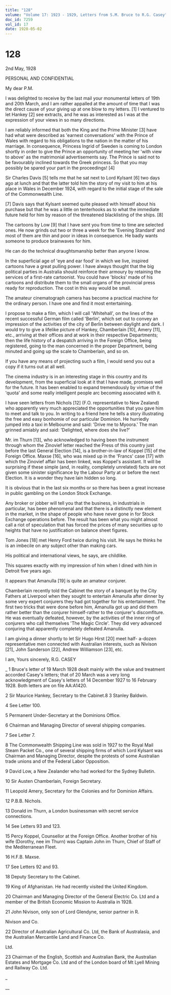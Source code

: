 ```yaml
---
title: "128"
volume: "Volume 17: 1923 - 1929, Letters from S.M. Bruce to R.G. Casey"
doc_id: 7259
vol_id: 17
date: 1928-05-02
---
```


# 128

2nd May, 1928

PERSONAL AND CONFIDENTIAL

My dear P.M.

I was delighted to receive by the last mail your monumental letters of 19th and 20th March, and I am rather appalled at the amount of time that I was the direct cause of your giving up at one blow to my letters. [1] I ventured to let Hankey [2] see extracts, and he was as interested as I was at the expression of your views in so many directions.

I am reliably informed that both the King and the Prime Minister [3] have had what were described as 'earnest conversations' with the Prince of Wales with regard to his obligations to the nation in the matter of his marriage. In consequence, Princess Ingrid of Sweden is coming to London shortly in order to give the Prince an opportunity of meeting her 'with view to above' as the matrimonial advertisements say. The Prince is said not to be favourably inclined towards the Greek princess. So that you may possibly be spared your part in the proceedings! [4]

Sir Charles Davis [5] tells me that he sat next to Lord Kylsant [6] two days ago at lunch and that the latter told him the story of my visit to him at his place in Wales in December 1924, with regard to the initial stage of the sale of the Commonwealth Line.

[7] Davis says that Kylsant seemed quite pleased with himself about his purchase but that he was a little on tenterhooks as to what the immediate future held for him by reason of the threatened blacklisting of the ships. [8]

The cartoons by Low [9] that I have sent you from time to time are selected ones. He now grinds out two or three a week for the 'Evening Standard' and most of them are thin and poor in ideas in consequence. He badly wants someone to produce brainwaves for him.

He can do the technical draughtsmanship better than anyone I know.

In the superficial age of 'eye and ear food' in which we live, inspired cartoons have a great pulling power. I have always thought that the big political parties in Australia should reinforce their armoury by retaining the services of a first-rate cartoonist. You could have 'blocks' made of his cartoons and distribute them to the small organs of the provincial press ready for reproduction. The cost in this way would be small.

The amateur cinematograph camera has become a practical machine for the ordinary person. I have one and find it most entertaining.

I propose to make a film, which I will call 'Whitehall', on the lines of the recent successful German film called 'Berlin', which set out to convey an impression of the activities of the city of Berlin between daylight and dark. I would try to give a lifelike picture of Hankey, Chamberlain [10], Amery [11], etc., arriving at their offices and at work in their respective Departments; then the life history of a despatch arriving in the Foreign Office, being registered, going to the man concerned in the proper Department, being minuted and going up the scale to Chamberlain, and so on.

If you have any means of projecting such a film, I would send you out a copy if it turns out at all well.

The cinema industry is in an interesting stage in this country and its development, from the superficial look at it that I have made, promises well for the future. It has been enabled to expand tremendously by virtue of the 'quota' and some really intelligent people arc becoming associated with it.

I have seen letters from Nichols [12] (F.O. representative to New Zealand) who apparently very much appreciated the opportunities that you gave him to meet and talk to you. In writing to a friend here he tells a story illustrating the free and easy bonhomie of our particular Dominion. He hurriedly jumped into a taxi in Melbourne and said: 'Drive me to Myoora.' The man grinned amiably and said: 'Delighted, where does she live?'

Mr. im Thurn [13], who acknowledged to having been the instrument through whom the Zinovief letter reached the Press of this country just before the last General Election [14], is a brother-in-law of Koppel [15] of the Foreign Office. Maxse [16], who was mixed up in the 'Francs' case [17] with which the Zinovief affair has been linked, was Koppel's assistant. It will be surprising if these simple (and, in reality, completely unrelated) facts are not given some sinister significance by the Labour Party at or before the next Election. It is a wonder they have lain hidden so long.

It is obvious that in the last six months or so there has been a great increase in public gambling on the London Stock Exchange.

Any broker or jobber will tell you that the business, in industrials in particular, has been phenomenal and that there is a distinctly new element in the market, in the shape of people who have never gone in for Stock Exchange operations before. The result has been what you might almost call a riot of speculation that has forced the prices of many securities up to heights that have no justification on balance sheet figures.

Tom Jones [18] met Henry Ford twice during his visit. He says he thinks he is an imbecile on any subject other than making cars.

His political and international views, he says, are childlike.

This squares exactly with my impression of him when I dined with him in Detroit five years ago.

It appears that Amanulla [19] is quite an amateur conjurer.

Chamberlain recently told the Cabinet the story of a banquet by the City Fathers at Liverpool when they sought to entertain Amanulla after dinner by some very expert conjurers they had got together for his entertainment. The first two tricks that were done before him, Amanulla got up and did them rather better than the conjurer himself-rather to the conjurer's discomfiture. He was eventually defeated, however, by the activities of the inner ring of conjurers who call themselves 'The Magic Circle'. They did very advanced conjuring that apparently completely defeated Amanulla.

I am giving a dinner shortly to let Sir Hugo Hirst [20] meet half- a-dozen representative men connected with Australian interests, such as Nivison [21], John Sanderson [22], Andrew Williamson [23], etc.

I am, Yours sincerely, R.G. CASEY 

_ 1 Bruce's letter of 19 March 1928 dealt mainly with the value and treatment accorded Casey's letters; that of 20 March was a very long acknowledgment of Casey's letters of 14 December 1927 to 16 February 1928. Both letters are on file AA:A1420.

2 Sir Maurice Hankey, Secretary to the Cabinet.8 3 Stanley Baldwin.

4 See Letter 100.

5 Permanent Under-Secretary at the Dominions Office.

6 Chairman and Managing Director of several shipping companies.

7 See Letter 7.

8 The Commonwealth Shipping Line was sold in 1927 to the Royal Mail Steam Packet Co., one of several shipping firms of which Lord Kylsant was Chairman and Managing Director, despite the protests of some Australian trade unions and of the Federal Labor Opposition.

9 David Low, a New Zealander who had worked for the Sydney Bulletin.

10 Sir Austen Chamberlain, Foreign Secretary.

11 Leopold Amery, Secretary for the Colonies and for Dominion Affairs.

12 P.B.B. Nichols.

13 Donald im Thurn, a London businessman with secret service connections.

14 See Letters 93 and 123.

15 Percy Koppel, Counsellor at the Foreign Office. Another brother of his wife (Dorothy, nee im Thurn) was Captain John im Thurn, Chief of Staff of the Mediterranean Fleet.

16 H.F.B. Maxse.

17 See Letters 92 and 93.

18 Deputy Secretary to the Cabinet.

19 King of Afghanistan. He had recently visited the United Kingdom.

20 Chairman and Managing Director of the General Electric Co. Ltd and a member of the British Economic Mission to Australia in 1928.

21 John Nivison, only son of Lord Glendyne, senior partner in R.

Nivison and Co.

22 Director of Australian Agricultural Co. Ltd, the Bank of Australasia, and the Australian Mercantile Land and Finance Co.

Ltd.

23 Chairman of the English, Scottish and Australian Bank, the Australian Estates and Mortgage Co. Ltd and of the London board of Mt Lyell Mining and Railway Co. Ltd.

_

__
